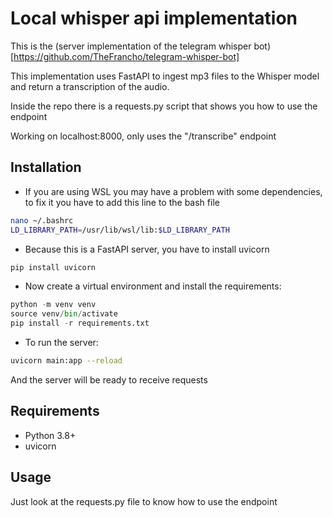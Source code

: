 # Local whisper api implementation

This is the (server implementation of the telegram whisper bot)[https://github.com/TheFrancho/telegram-whisper-bot]

This implementation uses FastAPI to ingest mp3 files to the Whisper model and return a transcription of the audio.

Inside the repo there is a requests.py script that shows you how to use the endpoint

Working on localhost:8000, only uses the "/transcribe" endpoint

## Installation

- If you are using WSL you may have a problem with some dependencies, to fix it you have to add this line to the bash file

```bash
nano ~/.bashrc
LD_LIBRARY_PATH=/usr/lib/wsl/lib:$LD_LIBRARY_PATH
```

- Because this is a FastAPI server, you have to install uvicorn

```python
pip install uvicorn
```

- Now create a virtual environment and install the requirements:

```python
python -m venv venv
source venv/bin/activate
pip install -r requirements.txt

```

- To run the server:

```bash
uvicorn main:app --reload
```

And the server will be ready to receive requests

## Requirements

- Python 3.8+
- uvicorn

## Usage

Just look at the requests.py file to know how to use the endpoint
